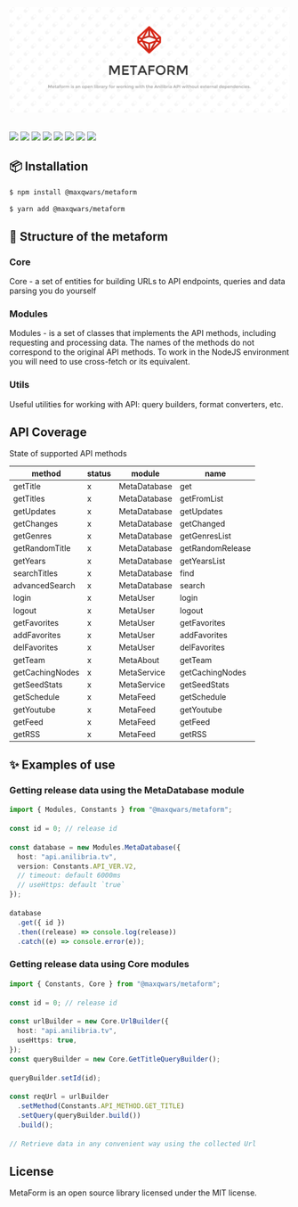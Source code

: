 <center>
    <img src="https://github.com/maxqwars/metaform/raw/V2/banner.png" alt="">
</center>

<br>

![](https://img.shields.io/github/issues/maxqwars/metaform)
![](https://img.shields.io/github/forks/maxqwars/metaform)
![](https://img.shields.io/github/stars/maxqwars/metaform)
![](https://img.shields.io/github/license/maxqwars/metaform)
![](https://img.shields.io/librariesio/dependents/npm/@maxqwars/metaform)
![](https://img.shields.io/github/release-date/maxqwars/metaform)
![](https://img.shields.io/github/contributors/maxqwars/metaform)
![](https://img.shields.io/github/package-json/v/maxqwars/metaform)

## 📦 Installation

```shell
$ npm install @maxqwars/metaform
```

```shell
$ yarn add @maxqwars/metaform
```

## 🧬 Structure of the metaform

### Core

Core - a set of entities for building URLs to API endpoints, queries and data parsing you do yourself

### Modules

Modules - is a set of classes that implements the API methods, including requesting and processing data. The names of the methods do not correspond to the original API methods. To work in the NodeJS environment you will need to use cross-fetch or its equivalent.

### Utils

Useful utilities for working with API: query builders, format converters, etc.

## API Coverage

State of supported API methods

| method          | status | module       | name             |
| --------------- | ------ | ------------ | ---------------- |
| getTitle        | x      | MetaDatabase | get              |
| getTitles       | x      | MetaDatabase | getFromList      |
| getUpdates      | x      | MetaDatabase | getUpdates       |
| getChanges      | x      | MetaDatabase | getChanged       |
| getGenres       | x      | MetaDatabase | getGenresList    |
| getRandomTitle  | x      | MetaDatabase | getRandomRelease |
| getYears        | x      | MetaDatabase | getYearsList     |
| searchTitles    | x      | MetaDatabase | find             |
| advancedSearch  | x      | MetaDatabase | search           |
| login           | x      | MetaUser     | login            |
| logout          | x      | MetaUser     | logout           |
| getFavorites    | x      | MetaUser     | getFavorites     |
| addFavorites    | x      | MetaUser     | addFavorites     |
| delFavorites    | x      | MetaUser     | delFavorites     |
| getTeam         | x      | MetaAbout    | getTeam          |
| getCachingNodes | x      | MetaService  | getCachingNodes  |
| getSeedStats    | x      | MetaService  | getSeedStats     |
| getSchedule     | x      | MetaFeed     | getSchedule      |
| getYoutube      | x      | MetaFeed     | getYoutube       |
| getFeed         | x      | MetaFeed     | getFeed          |
| getRSS          | x      | MetaFeed     | getRSS           |

## ✨ Examples of use

### Getting release data using the MetaDatabase module

```typescript
import { Modules, Constants } from "@maxqwars/metaform";

const id = 0; // release id

const database = new Modules.MetaDatabase({
  host: "api.anilibria.tv",
  version: Constants.API_VER.V2,
  // timeout: default 6000ms
  // useHttps: default `true`
});

database
  .get({ id })
  .then((release) => console.log(release))
  .catch((e) => console.error(e));
```

### Getting release data using Core modules

```typescript
import { Constants, Core } from "@maxqwars/metaform";

const id = 0; // release id

const urlBuilder = new Core.UrlBuilder({
  host: "api.anilibria.tv",
  useHttps: true,
});
const queryBuilder = new Core.GetTitleQueryBuilder();

queryBuilder.setId(id);

const reqUrl = urlBuilder
  .setMethod(Constants.API_METHOD.GET_TITLE)
  .setQuery(queryBuilder.build())
  .build();

// Retrieve data in any convenient way using the collected Url
```

## License

MetaForm is an open source library licensed under the MIT license.
